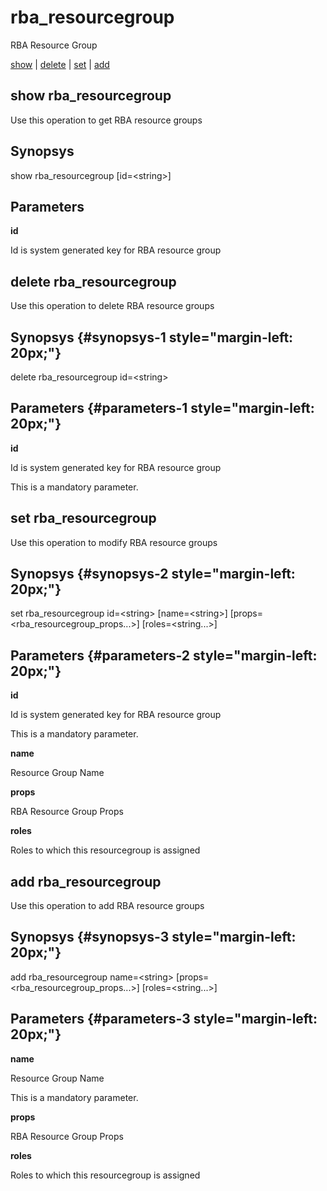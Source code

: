 # rba\_resourcegroup

RBA Resource Group

[show](#show%20rba_resourcegroup) | [delete](#delete%20rba_resourcegroup) | [set](#set%20rba_resourcegroup) | [add](#add%20rba_resourcegroup)

## show rba\_resourcegroup

Use this operation to get RBA resource groups

## Synopsys 

show rba\_resourcegroup \[id=&lt;string&gt;\]

## Parameters 

**id**

Id is system generated key for RBA resource group

## delete rba\_resourcegroup

Use this operation to delete RBA resource groups

## Synopsys {#synopsys-1 style="margin-left: 20px;"}

delete rba\_resourcegroup id=&lt;string&gt;

## Parameters {#parameters-1 style="margin-left: 20px;"}

**id**

Id is system generated key for RBA resource group

This is a mandatory parameter.

## set rba\_resourcegroup

Use this operation to modify RBA resource groups

## Synopsys {#synopsys-2 style="margin-left: 20px;"}

set rba\_resourcegroup id=&lt;string&gt; \[name=&lt;string&gt;\] \[props=&lt;rba\_resourcegroup\_props...&gt;\] \[roles=&lt;string...&gt;\]

## Parameters {#parameters-2 style="margin-left: 20px;"}

**id**

Id is system generated key for RBA resource group

This is a mandatory parameter.

**name**

Resource Group Name

**props**

RBA Resource Group Props

**roles**

Roles to which this resourcegroup is assigned

## add rba\_resourcegroup

Use this operation to add RBA resource groups

## Synopsys {#synopsys-3 style="margin-left: 20px;"}

add rba\_resourcegroup name=&lt;string&gt; \[props=&lt;rba\_resourcegroup\_props...&gt;\] \[roles=&lt;string...&gt;\]

## Parameters {#parameters-3 style="margin-left: 20px;"}

**name**

Resource Group Name

This is a mandatory parameter.

**props**

RBA Resource Group Props

**roles**

Roles to which this resourcegroup is assigned
